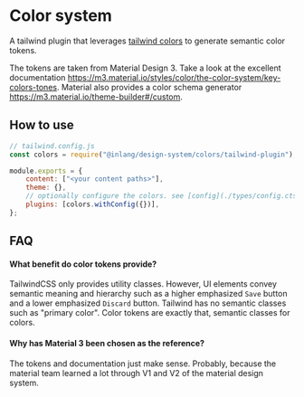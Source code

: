 # Color system

A tailwind plugin that leverages [tailwind colors](https://tailwindcss.com/docs/customizing-colors) to generate semantic color tokens.

The tokens are taken from Material Design 3. Take a look at the excellent documentation https://m3.material.io/styles/color/the-color-system/key-colors-tones. Material also provides a color schema generator https://m3.material.io/theme-builder#/custom.

## How to use

```js
// tailwind.config.js
const colors = require("@inlang/design-system/colors/tailwind-plugin");

module.exports = {
	content: ["<your content paths>"],
	theme: {},
	// optionally configure the colors. see [config](./types/config.cts)
	plugins: [colors.withConfig({})],
};
```

## FAQ

#### What benefit do color tokens provide?

TailwindCSS only provides utility classes. However, UI elements convey semantic meaning and hierarchy such as a higher emphasized `Save` button and a lower emphasized `Discard` button. Tailwind has no semantic classes such as "primary color". Color tokens are exactly that, semantic classes for colors.

#### Why has Material 3 been chosen as the reference?

The tokens and documentation just make sense. Probably, because the material team learned a lot through V1 and V2 of the material design system.
